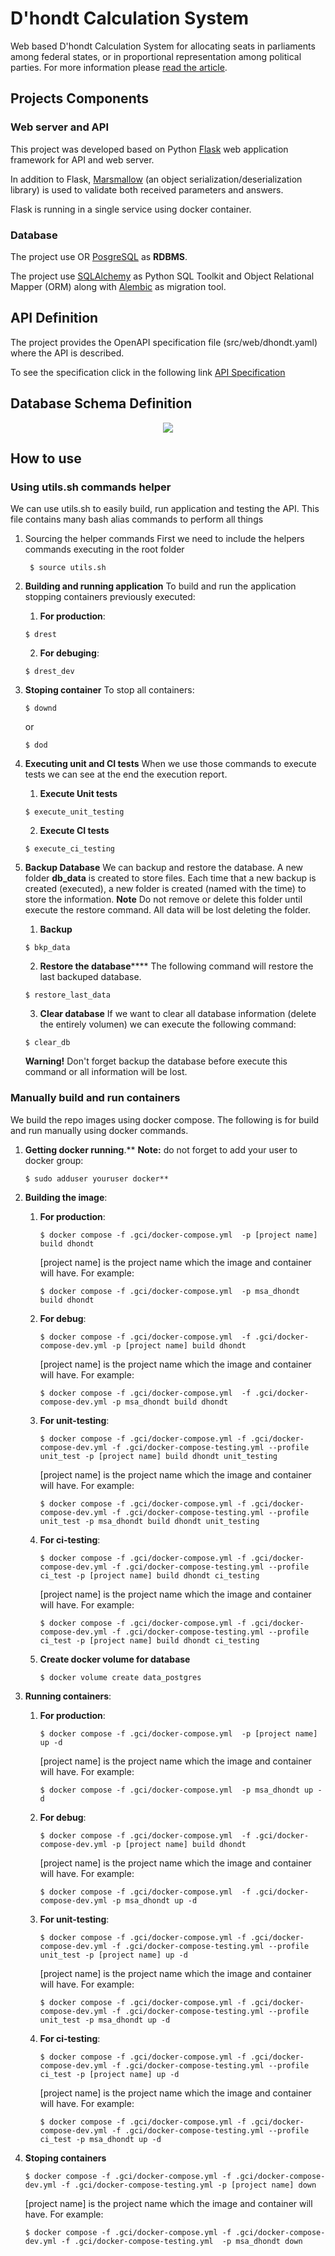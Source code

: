 # D'hondt Calculation System 

Web based D'hondt Calculation System for allocating seats in parliaments among federal states, or in proportional representation among political parties.
For more information please [read the article](https://en.wikipedia.org/wiki/D%27Hondt_method).


## Projects Components


### Web server and API

This project was developed based on Python [Flask](https://flask.palletsprojects.com/en/stable/) web application framework for API and web server.

In addition to Flask, [Marsmallow](https://flask-marshmallow.readthedocs.io/en/latest/) (an object serialization/deserialization library) is used to validate both received parameters and answers.

Flask is running in a single service using docker container.


### Database

The project use OR [PosgreSQL](https://www.postgresql.org/) as **RDBMS**. 

The project use [SQLAlchemy](https://www.sqlalchemy.org/) as Python SQL Toolkit and Object Relational Mapper (ORM) along with [Alembic](https://alembic.sqlalchemy.org/en/latest/) as migration tool. 

 
## API Definition

The project provides the OpenAPI specification file (src/web/dhondt.yaml) where the API is described.

To see the specification click in the following link [API Specification](https://petstore.swagger.io/?url=https://raw.githubusercontent.com/est3bf/dhondt/refs/heads/master/src/web/dhondt.yaml) 


## Database Schema Definition


<p align="center">
  <img src="doc/dhondt_db.png">
  <br/>
</p>


## How to use
 
### Using utils.sh commands helper

We can use utils.sh to easily build, run application and testing the API.
This file contains many bash alias commands to perform all things

1. Sourcing the helper commands
   First we need to include the helpers commands executing in the root folder 
   ```
    $ source utils.sh
    ```

2. **Building and running application**
   To build and run the application stopping containers previously executed:
   1. **For production**:   
     ```
     $ drest
     ```
   2. **For debuging**:   
     ```
     $ drest_dev
     ```
    
3. **Stoping container**
   To stop all containers:
   ```
   $ downd
   ```
   or
   ```
   $ dod
   ```

4. **Executing unit and CI tests**
    When we use those commands to execute tests we can see at the end the execution report.
   1. __Execute Unit tests__
     ```
     $ execute_unit_testing
     ```
   2. __Execute CI tests__
     ```
     $ execute_ci_testing
     ```
5. **Backup Database**
   We can backup and restore the database. A new folder **db_data** is created to store files.
   Each time that a new backup is created (executed), a new folder is created (named with the time) to store the information.
   **Note** Do not remove or delete this folder until execute the restore command. All data will be lost deleting the folder.
    1. __Backup__
     ```
     $ bkp_data
     ```
    2. __Restore the database__****
     The following command will restore the last backuped database. 
     ```
     $ restore_last_data
     ```
    3. __Clear database__
     If we want to clear all database information (delete the entirely volumen) we can execute the following command:
     ```
     $ clear_db
     ```
     **Warning!** Don't forget backup the database before execute this command or all information will be lost. 
     


### Manually build and run containers

We build the repo images using docker compose.
The following is for build and run manually using docker commands.

1. **Getting docker running**.**
    **Note:** do not forget to add your user to docker group:
    ```
    $ sudo adduser youruser docker**
    ```
2. **Building the image**:
   1. __For production__:
        ```
        $ docker compose -f .gci/docker-compose.yml  -p [project name] build dhondt
        ```
        [project name] is the project name which the image and container will have.
        For example:
        ```
        $ docker compose -f .gci/docker-compose.yml  -p msa_dhondt build dhondt
        ```
    2. __For debug__:
        ```
        $ docker compose -f .gci/docker-compose.yml  -f .gci/docker-compose-dev.yml -p [project name] build dhondt
        ```
        [project name] is the project name which the image and container will have.
        For example:
        ```
        $ docker compose -f .gci/docker-compose.yml  -f .gci/docker-compose-dev.yml -p msa_dhondt build dhondt
        ```
    3. __For unit-testing__:
        ```
        $ docker compose -f .gci/docker-compose.yml -f .gci/docker-compose-dev.yml -f .gci/docker-compose-testing.yml --profile unit_test -p [project name] build dhondt unit_testing 
        ```
        [project name] is the project name which the image and container will have.
        For example:
        ```
        $ docker compose -f .gci/docker-compose.yml -f .gci/docker-compose-dev.yml -f .gci/docker-compose-testing.yml --profile unit_test -p msa_dhondt build dhondt unit_testing         
        ```
    4. __For ci-testing__:
        ```
        $ docker compose -f .gci/docker-compose.yml -f .gci/docker-compose-dev.yml -f .gci/docker-compose-testing.yml --profile ci_test -p [project name] build dhondt ci_testing 
        ```
        [project name] is the project name which the image and container will have.
        For example:
        ```
       $ docker compose -f .gci/docker-compose.yml -f .gci/docker-compose-dev.yml -f .gci/docker-compose-testing.yml --profile ci_test -p [project name] build dhondt ci_testing          
        ```

    5. __Create docker volume for database__
        ```
        $ docker volume create data_postgres
        ```
        
3. **Running containers**:
   1. __For production__:
        ```
        $ docker compose -f .gci/docker-compose.yml  -p [project name] up -d 
        ```
        [project name] is the project name which the image and container will have.
        For example:
        ```
        $ docker compose -f .gci/docker-compose.yml  -p msa_dhondt up -d 
        ```
    2. __For debug__:
        ```
        $ docker compose -f .gci/docker-compose.yml  -f .gci/docker-compose-dev.yml -p [project name] build dhondt
        ```
        [project name] is the project name which the image and container will have.
        For example:
        ```
        $ docker compose -f .gci/docker-compose.yml  -f .gci/docker-compose-dev.yml -p msa_dhondt up -d
        ```
    3. __For unit-testing__:
        ```
        $ docker compose -f .gci/docker-compose.yml -f .gci/docker-compose-dev.yml -f .gci/docker-compose-testing.yml --profile unit_test -p [project name] up -d 
        ```
        [project name] is the project name which the image and container will have.
        For example:
        ```
        $ docker compose -f .gci/docker-compose.yml -f .gci/docker-compose-dev.yml -f .gci/docker-compose-testing.yml --profile unit_test -p msa_dhondt up -d        
        ```
    4. __For ci-testing__:
        ```
        $ docker compose -f .gci/docker-compose.yml -f .gci/docker-compose-dev.yml -f .gci/docker-compose-testing.yml --profile ci_test -p [project name] up -d 
        ```
        [project name] is the project name which the image and container will have.
        For example:
        ```
        $ docker compose -f .gci/docker-compose.yml -f .gci/docker-compose-dev.yml -f .gci/docker-compose-testing.yml --profile ci_test -p msa_dhondt up -d         
        ```

4. **Stoping containers**
    ```
    $ docker compose -f .gci/docker-compose.yml -f .gci/docker-compose-dev.yml -f .gci/docker-compose-testing.yml -p [project name] down 
    ```
    [project name] is the project name which the image and container will have.
    For example:
    ```
    $ docker compose -f .gci/docker-compose.yml -f .gci/docker-compose-dev.yml -f .gci/docker-compose-testing.yml  -p msa_dhondt down
    ```

